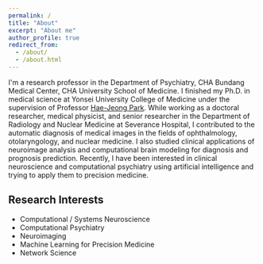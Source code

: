 ```yaml
---
permalink: /
title: "About"
excerpt: "About me"
author_profile: true
redirect_from: 
  - /about/
  - /about.html
---
```

I'm a research professor in the Department of Psychiatry, CHA Bundang Medical Center, CHA University School of Medicine.
I finished my Ph.D. in medical science at Yonsei University College of Medicine under the supervision of Professor [Hae-Jeong Park](http://neuroimage.yonsei.ac.kr/). While working as a doctoral researcher, medical physicist, and senior researcher in the Department of Radiology and Nuclear Medicine at Severance Hospital, I contributed to the automatic diagnosis of medical images in the fields of ophthalmology, otolaryngology, and nuclear medicine. I also studied clinical applications of neuroimage analysis and computational brain modeling for diagnosis and prognosis prediction. Recently, I have been interested in clinical neuroscience and computational psychiatry using artificial intelligence and trying to apply them to precision medicine.


## Research Interests
- Computational / Systems Neuroscience
- Computational Psychiatry
- Neuroimaging
- Machine Learning for Precision Medicine
- Network Science
